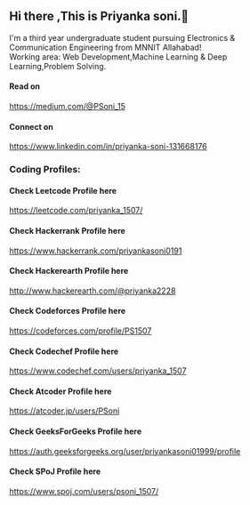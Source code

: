 ## Hi there ,This is Priyanka soni.👋
I'm a third year undergraduate student pursuing Electronics & Communication Engineering from MNNIT Allahabad! </br>
Working area: Web Development,Machine Learning & Deep Learning,Problem Solving.

#### Read on
https://medium.com/@PSoni_15
#### Connect on 
https://www.linkedin.com/in/priyanka-soni-131668176

### Coding Profiles:
#### Check Leetcode Profile here 
https://leetcode.com/priyanka_1507/
#### Check Hackerrank Profile here
https://www.hackerrank.com/priyankasoni0191
#### Check Hackerearth Profile here
http://www.hackerearth.com/@priyanka2228
#### Check Codeforces Profile here
https://codeforces.com/profile/PS1507
#### Check Codechef Profile here
https://www.codechef.com/users/priyanka_1507
#### Check Atcoder Profile here
https://atcoder.jp/users/PSoni
#### Check GeeksForGeeks Profile here
https://auth.geeksforgeeks.org/user/priyankasoni01999/profile
#### Check SPoJ Profile here
https://www.spoj.com/users/psoni_1507/
